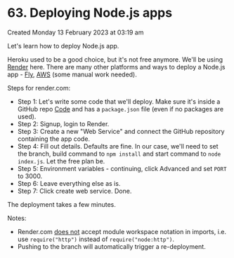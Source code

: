 # 63. Deploying Node.js apps
Created Monday 13 February 2023 at 03:19 am

Let's learn how to deploy Node.js app.

Heroku used to be a good choice, but it's not free anymore. We'll be using [Render](render.com) here. There are many other platforms and ways to deploy a Node.js app - [Fly](fly.io), [AWS](aws.com) (some manual work needed).

Steps for render.com:
- Step 1: Let's write some code that we'll deploy. Make sure it's inside a GitHub repo [Code](https://github.com/exemplar-codes/codevolution-nodejs/commit/2d1581c0310e981473276bf18c1cec2c0e460544) and has a `package.json` file (even if no packages are used).
- Step 2: Signup, login to Render.
- Step 3: Create a new "Web Service" and connect the GitHub repository containing the app code.
- Step 4: Fill out details. Defaults are fine. In our case, we'll need to set the branch, build command to `npm install` and start command to `node index.js`. Let the free plan be.
- Step 5: Environment variables - continuing, click Advanced and set `PORT` to 3000.
- Step 6: Leave everything else as is.
- Step 7: Click create web service. Done.

The deployment takes a few minutes.

Notes: 
- Render.com [does not](https://feedback.render.com/features/p/module-workspace-syntax-causes-error) accept module workspace notation in imports, i.e. use `require("http")` instead of `require("node:http")`.
- Pushing to the branch will automatically trigger a re-deployment.